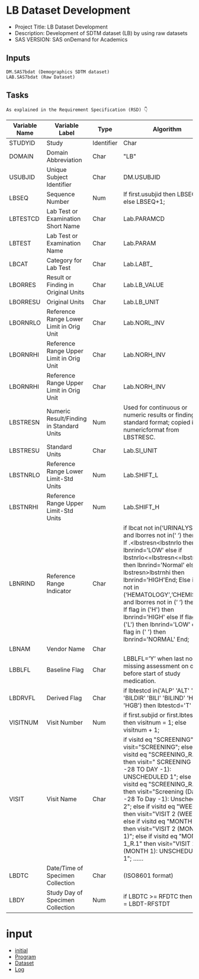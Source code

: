 # LB Dataset Development
- Project Title: LB Dataset Development  
- Description: Development of SDTM dataset (LB) by using raw datasets
- SAS VERSION: SAS onDemand for Academics
## Inputs
	DM.SAS7bdat (Demographics SDTM dataset) 
	LAB.SAS7bdat (Raw Dataset)
## Tasks
	As explained in the Requirement Specification (RSD) 👇

|Variable Name 	|Variable Label |Type 	|Algorithm|
|---------------|---------------|-------|----------|
|STUDYID|Study|Identifier |Char|DM.STUDYID|
|DOMAIN |Domain Abbreviation |Char| "LB"|
|USUBJID |Unique Subject Identifier| Char| DM.USUBJID|
|LBSEQ |Sequence Number| Num |If first.usubjid then LBSEQ=1; else LBSEQ+1;|
|LBTESTCD |Lab Test or Examination Short Name|Char |Lab.PARAMCD|
|LBTEST |Lab Test or Examination Name |Char| Lab.PARAM|
|LBCAT |Category for Lab Test| Char| Lab.LABT_|
|LBORRES |Result or Finding in Original Units| Char |Lab.LB_VALUE|
|LBORRESU |Original Units |Char |Lab.LB_UNIT|
|LBORNRLO |Reference Range Lower Limit in Orig Unit |Char |Lab.NORL_INV|
|LBORNRHI| Reference Range Upper Limit in Orig Unit |Char| Lab.NORH_INV|
|LBORNRHI |Reference Range Upper Limit in Orig Unit |Char| Lab.NORH_INV|
|LBSTRESN |Numeric Result/Finding in Standard Units |Num |Used for continuous or numeric results or findings in standard format; copied in numericformat from LBSTRESC.|
|LBSTRESU| Standard Units |Char| Lab.SI_UNIT|
|LBSTNRLO |Reference Range Lower Limit-Std Units| Num| Lab.SHIFT_L|
|LBSTNRHI| Reference Range Upper Limit-Std Units| Num |Lab.SHIFT_H|
|LBNRIND |Reference Range Indicator |Char|  if lbcat not in(‘URINALYSIS) and lborres not  in(‘ ‘) then do;	If .<lbstresn<lbstnrlo then lbnrind='LOW' else if lbstnrlo<=lbstresn<=lbstnrhi then lbnrind='Normal' else if lbstresn>lbstrnhi then lbnrind='HIGH'End;	Else if lbcat not in (‘HEMATOLOGY’,’CHEMISTRY’) and lborres not in (‘ ‘) then do;	If flag in ('H') then lbnrind='HIGH' else If flag in ('L') then lbnrind='LOW' else If flag in (' ') then lbnrind='NORMAL'	End;|
|LBNAM| Vendor Name |Char|   |
|LBBLFL |Baseline Flag |Char |LBBLFL=’Y’ when last non-missing assessment on or before start of study medication.|
|LBDRVFL| Derived Flag |Char| if lbtestcd in('ALP' 'ALT' 'AST' 'BILDIR' 'BILI' 'BILIND' 'HCT' 'HGB') then lbtestcd='T' || lbtestcd;	if substr(lbtestcd,1,1)='T' then lbdrvfl=’Y'|
|VISITNUM |Visit Number| Num |if first.subjid or first.lbtestcd then visitnum = 1; else visitnum + 1;|
|VISIT |Visit Name |Char|if visitd eq "SCREENING" then visit="SCREENING"; 	else if visitd eq "SCREENING_R.1" then visit=" SCREENING (DAY -28 TO DAY -1):	UNSCHEDULED 1"; 	else if visitd eq "SCREENING_R.2" then visit="Screening (Day -28 To Day -1): Unscheduled 2";	else if visitd eq "WEEK 2" then visit="VISIT 2 (WEEK 2)";	else if visitd eq "MONTH 1" then visit="VISIT 2 (MONTH 1)";	else if visitd eq "MONTH 1_R.1" then visit="VISIT 2 (MONTH 1): UNSCHEDULED 1"; ……|
|LBDTC| Date/Time of Specimen Collection |Char |(ISO8601 format)|
|LBDY| Study Day of Specimen Collection|Num |if LBDTC >= RFDTC then LBDY = LBDT-RFSTDT|

# input
- [initial](https://github.com/princeadeyemoboy/02.SDTM-Dataset-Development-Laboratory-/blob/main/initial.sas)
- [Program](https://github.com/princeadeyemoboy/02.SDTM-Dataset-Development-Laboratory-/blob/main/LB.sas)
- [Dataset](https://github.com/princeadeyemoboy/02.SDTM-Dataset-Development-Laboratory-/blob/main/lb.sas7bdat)
- [Log]()
